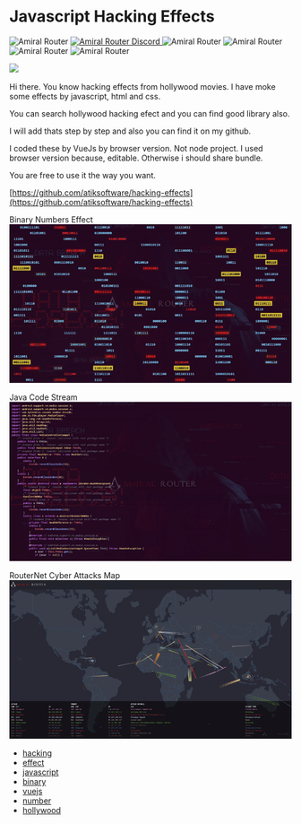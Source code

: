 # Javascript Hacking Effects 

![Amiral Router](https://img.shields.io/badge/Author-Amiral%20Router-blue) [ ![Amiral Router Discord](https://img.shields.io/badge/Discord-Amiral%20Router-7289DA) ](https://discord.gg/r29z6XW "Amiral Router Discord") ![Amiral Router](https://amiralrouter.online/wp-json/ba/v1/requests/187) ![Amiral Router](https://img.shields.io/badge/license-MIT-blueviolet) ![Amiral Router](https://img.shields.io/badge/contributors-1%20agent-red) ![Amiral Router](https://img.shields.io/badge/hash-8C350F86-4caf50)
 

![](https://amiralrouter.online/wp-content/uploads/2021/04/Javascript-Hacking-Effects.jpg)

Hi there. You know hacking effects from hollywood movies. I have moke some effects by javascript, html and css.

You can search hollywood hacking efect and you can find good library also.

I will add thats step by step and also you can find it on my github.

I coded these by VueJs by browser version. Not node project. I used browser version because, editable. Otherwise i should share bundle.

You are free to use it the way you want.

[https://github.com/atiksoftware/hacking-effects](https://github.com/atiksoftware/hacking-effects)

Binary Numbers Effect  
![](https://raw.githubusercontent.com/atiksoftware/hacking-effects/main/binary_numbers.gif)



Java Code Stream  
![](https://raw.githubusercontent.com/atiksoftware/hacking-effects/main/java_code_stream.gif)




RouterNet Cyber Attacks Map
![](https://raw.githubusercontent.com/atiksoftware/hacking-effects/main/routernet_cyber_attacks_map.gif)




*   [hacking](https://amiralrouter.online/tag/hacking/)
*   [effect](https://amiralrouter.online/tag/effect/)
*   [javascript](https://amiralrouter.online/tag/javascript/)
*   [binary](https://amiralrouter.online/tag/binary/)
*   [vuejs](https://amiralrouter.online/tag/vuejs/)
*   [number](https://amiralrouter.online/tag/number/)
*   [hollywood](https://amiralrouter.online/tag/hollywood/)
